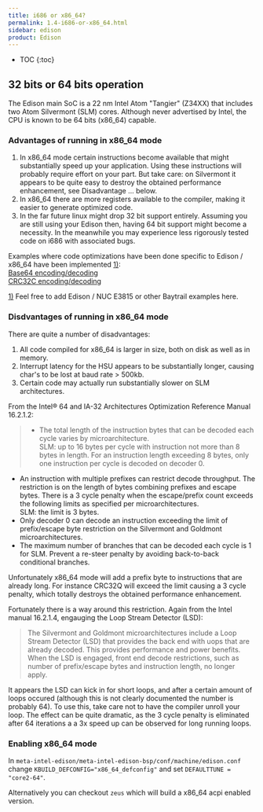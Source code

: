 ```yaml
---
title: i686 or x86_64?
permalink: 1.4-i686-or-x86_64.html
sidebar: edison
product: Edison
---
```

* TOC
{:toc}
## 32 bits or 64 bits operation
The Edison main SoC is a 22 nm Intel Atom "Tangier" (Z34XX) that includes two Atom Silvermont (SLM) cores. Although never advertised by Intel, the CPU is known to be 64 bits (x86_64) capable.
### Advantages of running in x86_64 mode
 1. In x86_64 mode certain instructions become available that might substantially speed up your application. Using these instructions will probably require effort on your part. But take care: on Silvermont it appears to be quite easy to destroy the obtained performance enhancement, see Disadvantage ... below.
 2. In x86_64 there are more registers available to the compiler, making it easier to generate optimized code.
 3. In the far future linux might drop 32 bit support entirely. Assuming you are still using your Edison then, having 64 bit support might become a necessity. In the meanwhile you may experience less rigorously tested code on i686 with associated bugs.

Examples where code optimizations have been done specific to Edison / x86_64 have been implemented <u>1)</u>:  
[Base64 encoding/decoding](https://github.com/htot/base64)  
[CRC32C encoding/decoding](https://github.com/htot/crc32c)  

<u>1)</u> Feel free to add Edison / NUC E3815 or other Baytrail examples here.

### Disdvantages of running in x86_64 mode
There are quite a number of disadvantages:  
 1. All code compiled for x86_64 is larger in size, both on disk as well as in memory.  
 2. Interrupt latency for the HSU appears to be substantially longer, causing char's to be lost at baud rate > 500kb.  
 3. Certain code may actually run substantially slower on SLM architectures.

From the Intel® 64 and IA-32 Architectures Optimization Reference Manual 16.2.1.2:

>  * The total length of the instruction bytes that can be decoded each cycle varies by microarchitecture.  
SLM: up to 16 bytes per cycle with instruction not more than 8 bytes in length. For an instruction length exceeding 8 bytes, only one instruction per cycle is decoded on decoder 0.  
* An instruction with multiple prefixes can restrict decode throughput. The restriction is on the length of bytes combining prefixes and escape bytes. There is a 3 cycle penalty when the escape/prefix count exceeds the following limits as specified per microarchitectures.  
SLM: the limit is 3 bytes.  
* Only decoder 0 can decode an instruction exceeding the limit of prefix/escape byte restriction on
the Silvermont and Goldmont microarchitectures.  
* The maximum number of branches that can be decoded each cycle is 1 for SLM. Prevent a re-steer penalty by avoiding back-to-back conditional branches.

Unfortunately x86_64 mode will add a prefix byte to instructions that are already long. For instance CRC32Q will exceed the limit causing a 3 cycle penalty, which totally destroys the obtained performance enhancement.

Fortunately there is a way around this restriction. Again from the Intel manual 16.2.1.4, engauging the Loop Stream Detector (LSD):
> The Silvermont and Goldmont microarchitectures include a Loop Stream Detector (LSD) that provides the back end with uops that are already decoded. This provides performance and power benefits. When the LSD is engaged, front end decode restrictions, such as number of prefix/escape bytes and instruction length, no longer apply.

It appears the LSD can kick in for short loops, and after a certain amount of loops occured (although this is not clearly documented the number is probably 64). To use this, take care not to have the compiler unroll your loop. The effect can be quite dramatic, as the 3 cycle penalty is eliminated after 64 iterations a a 3x speed up can be observed  for long running loops.

### Enabling x86_64 mode
In `meta-intel-edison/meta-intel-edison-bsp/conf/machine/edison.conf` change `KBUILD_DEFCONFIG="x86_64_defconfig"` and set `DEFAULTTUNE = "core2-64"`.

Alternatively you can checkout `zeus` which will build a x86_64 acpi enabled version.